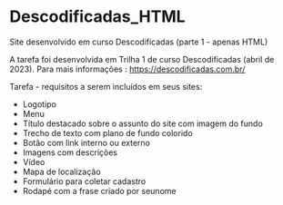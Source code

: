 # Descodificadas_HTML
Site desenvolvido em curso Descodificadas (parte 1 - apenas HTML)

A tarefa foi desenvolvida em Trilha 1 de curso Descodificadas (abril de 2023).
Para mais informações : https://descodificadas.com.br/

Tarefa - requisitos a serem incluídos em seus sites:

- Logotipo
- Menu
- Título destacado sobre o assunto do site com imagem do fundo
- Trecho de texto com plano de fundo colorido
- Botão com link interno ou externo
- Imagens com descrições
- Vídeo
- Mapa de localização
- Formulário para coletar cadastro
- Rodapé com a frase criado por seunome
